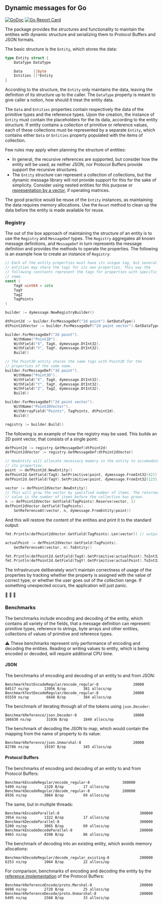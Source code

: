 ## Dynamic messages for Go

[![GoDoc](https://godoc.org/github.com/umk/go-dymessage?status.svg)](https://godoc.org/github.com/umk/go-dymessage)
[![Go Report Card](https://goreportcard.com/badge/github.com/umk/go-dymessage)](https://goreportcard.com/report/github.com/umk/go-dymessage)

The package provides the structures and functionality to maintain the entities with dynamic structure and serializing them to Protocol Buffers and JSON formats. 

The basic structure is the `Entity`, which stores the data:

```go
type Entity struct {
    DataType DataType

    Data     []byte
    Entities []*Entity
}
```

According to the structure, the `Entity` only maintains the data, leaving the definition of its structure up to the caller. The `DataType` property is meant to give caller a notion, how should it treat the entity data.

The `Data` and `Entities` properties contain respectively the data of the primitive types and the reference types. Upon the creation, the instance of `Entity` must contain the placeholders for the its data, according to the entity structure. If entity contains a collection of primitive or reference values, each of these collections must be represented by a separate `Entity`, which contains either `Data` or `Entities` property populated with the items of collection.

Few rules may apply when planning the structure of entities:

 * In general, the recursive references are supported, but consider how the entity will be used, as neither JSON, nor Protocol Buffers provide support the recursive structures.
 * The `Entity` structure can represent a collection of collections, but the dynamic message library will not provide support for this for the sake of simplicity. Consider using nested entities for this purpose or [representation by a vector](https://en.wikipedia.org/wiki/Matrix_representation), if operating matrices.

The good practice would be reuse of the `Entity` instances, as maintaining the data requires memory allocations. Use the `Reset` method to clean up the data before the entity is made available for reuse.

### Registry

The out of the box approach of maintaining the structure of an entity is to use the `Registry` and `MessageDef` types. The `Registry` aggregates all known message definitions, and `MessageDef` in turn represents the message definition and provides the methods to operate the properties. The following is an example how to create an instance of `Registry`:

```go
// Each of the entity properties must have its unique tag, but several
// entities may share the tags for its own properties. This way the
// following constants represent the tags for properties with specific
// name.
const (
	TagX uint64 = iota
	TagY
	TagZ
	TagPoints
)

builder := dymessage.NewRegistryBuilder()

dtPoint2d := builder.ForMessageDef("2d point").GetDataType()
dtPoint2dVector := builder.ForMessageDef("2d point vector").GetDataType()

builder.ForMessageDef("2d point").
	WithName("Point2D").
	WithField("X", TagX, dymessage.DtInt32).
	WithField("Y", TagY, dymessage.DtInt32).
	Build()

// The Point3D entity shares the same tags with Point2D for the
// properties of the same name.
builder.ForMessageDef("3d point").
	WithName("Point3D").
	WithField("X", TagX, dymessage.DtInt32).
	WithField("Y", TagY, dymessage.DtInt32).
	WithField("Z", TagZ, dymessage.DtInt32).
	Build()

builder.ForMessageDef("2d point vector").
	WithName("Point2DVector").
	WithArrayField("Points", TagPoints, dtPoint2d).
	Build()

registry := builder.Build()
```

The following is an example of how the registry may be used. This builds an 2D point vector, that consists of a single point:

```go
defPoint2d := registry.GetMessageDef(dtPoint2d)
defPoint2dVector := registry.GetMessageDef(dtPoint2dVector)

// NewEntity will allocate necessary memory in the entity to accomodate
// its properties.
point := defPoint2d.NewEntity()
defPoint2d.GetField(TagX).SetPrimitive(point, dymessage.FromInt32(42))
defPoint2d.GetField(TagY).SetPrimitive(point, dymessage.FromInt32(123))

vector := defPoint2dVector.NewEntity()
// This will grow the vector by specified number of items. The returned
// value is the number of items before the collection has grown.
n := defPoint2dVector.GetField(TagPoints).Reserve(vector, 1)
defPoint2dVector.GetField(TagPoints).
	SetReferenceAt(vector, n, dymessage.FromEntity(point))
```

And this will restore the content of the entities and print it to the standard output:

```go
fmt.Println(defPoint2dVector.GetField(TagPoints).Len(vector)) // output: 1

actualPoint := defPoint2dVector.GetField(TagPoints).
	GetReferenceAt(vector, n).ToEntity()

fmt.Println(defPoint2d.GetField(TagX).GetPrimitive(actualPoint).ToInt32()) // output: 42
fmt.Println(defPoint2d.GetField(TagY).GetPrimitive(actualPoint).ToInt32()) // output: 123
```

The infrastrucure deliberately won't maintain correctness of usage of the properties by tracking whether the property is assigned with the value of correct type; or whether the user goes out of the collection range. If something unexpected occurs, the application will just panic.

:construction: :construction: :construction:

### Benchmarks

The benchmarks include encoding and decoding of the entity, which contains all variety of the fields, that a message definition can represent: primitive types, reference to strings, byte arrays and other entities, collections of values of primitive and reference types. 

:warning: These benchmarks represent only performance of encoding and decoding the entities. Reading or writing values to entity, which is being encoded or decoded, will require additional CPU time.

#### JSON

The benchmarks of encoding and decoding of an entity to and from JSON:

```
BenchmarkTestEncodeRegular/encode_regular-8         	   20000	     84517 ns/op	   13956 B/op	     381 allocs/op
BenchmarkTestDecodeRegular/decode_regular-8         	   20000	     65559 ns/op	    6648 B/op	     384 allocs/op
```

The benchmark of iterating through all of the tokens using `json.Decoder`: 

```
BenchmarkReference/json.Decoder-8                   	   10000	    166830 ns/op	   31936 B/op	    1840 allocs/op
```

The benchmark of decoding the JSON to map, which would contain the mapping from the name of property to its value:

```
BenchmarkReference/json.Unmarshal-8                 	   20000	     82786 ns/op	   19197 B/op	     345 allocs/op
```

#### Protocol Buffers

The benchmarks of encoding and decoding of an entity to and from Protocol Buffers:

```
BenchmarkEncodeRegular/encode_regular-8         	  300000	      5499 ns/op	    1320 B/op	      17 allocs/op
BenchmarkDecodeRegular/decode_regular-8         	  200000	      8936 ns/op	    3064 B/op	      69 allocs/op
```

The same, but in multiple threads:

```
BenchmarkEncodeParallel-8                                	  300000	      3954 ns/op	    1322 B/op	      17 allocs/op
BenchmarkDecodeParallel-8                                	  300000	      5200 ns/op	    3065 B/op	      69 allocs/op
BenchmarkEncodeDecodeParallel-8                          	  200000	      9465 ns/op	    4398 B/op	      86 allocs/op
```

The benchmark of decoding into an existing entity, which avoids memory allocations:

```
BenchmarkDecodeRegular/decode_regular_existing-8         	  200000	      6253 ns/op	    1064 B/op	      22 allocs/op
```

For comparison, benchmarks of encoding and decoding the entity by the [reference implementation](https://github.com/golang/protobuf) of the Protocol Buffers:

```
BenchmarkReferenceEncode/proto.Marshal-8                 	  200000	      6698 ns/op	    2728 B/op	      25 allocs/op
BenchmarkReferenceDecode/proto.Unmarshal-8               	  200000	      6495 ns/op	    2568 B/op	      33 allocs/op
```
